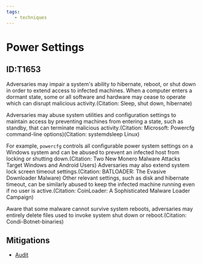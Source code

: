 ```yaml
---
tags:
   - techniques
---
```

# Power Settings
## ID:T1653
Adversaries may impair a system's ability to hibernate, reboot, or shut down in order to extend access to infected machines. When a computer enters a dormant state, some or all software and hardware may cease to operate which can disrupt malicious activity.(Citation: Sleep, shut down, hibernate)

Adversaries may abuse system utilities and configuration settings to maintain access by preventing machines from entering a state, such as standby, that can terminate malicious activity.(Citation: Microsoft: Powercfg command-line options)(Citation: systemdsleep Linux)

For example, `powercfg` controls all configurable power system settings on a Windows system and can be abused to prevent an infected host from locking or shutting down.(Citation: Two New Monero Malware Attacks Target Windows and Android Users) Adversaries may also extend system lock screen timeout settings.(Citation: BATLOADER: The Evasive Downloader Malware) Other relevant settings, such as disk and hibernate timeout, can be similarly abused to keep the infected machine running even if no user is active.(Citation: CoinLoader: A Sophisticated Malware Loader Campaign)

Aware that some malware cannot survive system reboots, adversaries may entirely delete files used to invoke system shut down or reboot.(Citation: Condi-Botnet-binaries)
## Mitigations
* [Audit](/mitre/mitigations/M1047)

